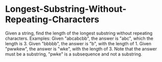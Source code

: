 # Longest-Substring-Without-Repeating-Characters
Given a string, find the length of the longest substring without repeating characters.  Examples:  Given "abcabcbb", the answer is "abc", which the length is 3.  Given "bbbbb", the answer is "b", with the length of 1.  Given "pwwkew", the answer is "wke", with the length of 3. Note that the answer must be a substring, "pwke" is a subsequence and not a substring.
